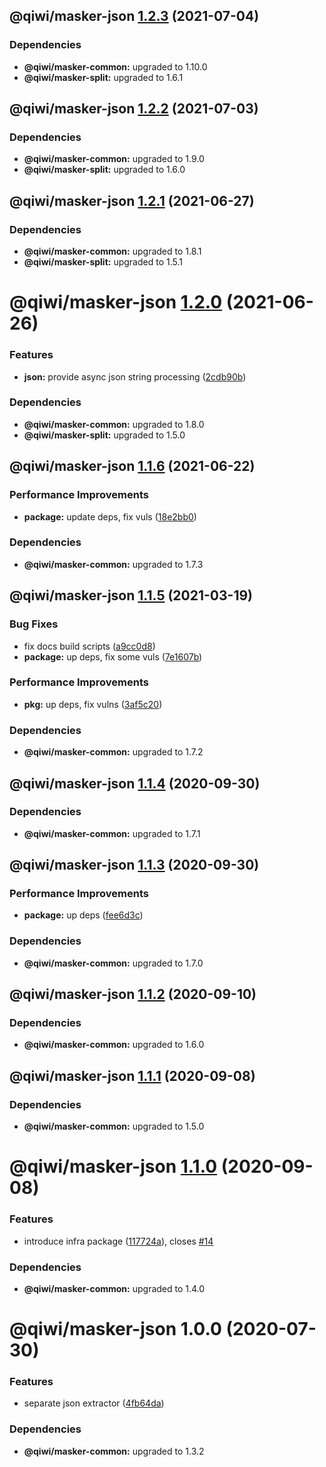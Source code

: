 ## @qiwi/masker-json [1.2.3](https://github.com/qiwi/masker/compare/@qiwi/masker-json@1.2.2...@qiwi/masker-json@1.2.3) (2021-07-04)





### Dependencies

* **@qiwi/masker-common:** upgraded to 1.10.0
* **@qiwi/masker-split:** upgraded to 1.6.1

## @qiwi/masker-json [1.2.2](https://github.com/qiwi/masker/compare/@qiwi/masker-json@1.2.1...@qiwi/masker-json@1.2.2) (2021-07-03)





### Dependencies

* **@qiwi/masker-common:** upgraded to 1.9.0
* **@qiwi/masker-split:** upgraded to 1.6.0

## @qiwi/masker-json [1.2.1](https://github.com/qiwi/masker/compare/@qiwi/masker-json@1.2.0...@qiwi/masker-json@1.2.1) (2021-06-27)





### Dependencies

* **@qiwi/masker-common:** upgraded to 1.8.1
* **@qiwi/masker-split:** upgraded to 1.5.1

# @qiwi/masker-json [1.2.0](https://github.com/qiwi/masker/compare/@qiwi/masker-json@1.1.6...@qiwi/masker-json@1.2.0) (2021-06-26)


### Features

* **json:** provide async json string processing ([2cdb90b](https://github.com/qiwi/masker/commit/2cdb90bd1df72dc943e1a76a4d2561b732c104e3))





### Dependencies

* **@qiwi/masker-common:** upgraded to 1.8.0
* **@qiwi/masker-split:** upgraded to 1.5.0

## @qiwi/masker-json [1.1.6](https://github.com/qiwi/masker/compare/@qiwi/masker-json@1.1.5...@qiwi/masker-json@1.1.6) (2021-06-22)


### Performance Improvements

* **package:** update deps, fix vuls ([18e2bb0](https://github.com/qiwi/masker/commit/18e2bb098611e4477cb468551f5a56e94e4473b0))





### Dependencies

* **@qiwi/masker-common:** upgraded to 1.7.3

## @qiwi/masker-json [1.1.5](https://github.com/qiwi/masker/compare/@qiwi/masker-json@1.1.4...@qiwi/masker-json@1.1.5) (2021-03-19)


### Bug Fixes

* fix docs build scripts ([a9cc0d8](https://github.com/qiwi/masker/commit/a9cc0d8458d5ea22d2a9a63d90ad6662894021d1))
* **package:** up deps, fix some vuls ([7e1607b](https://github.com/qiwi/masker/commit/7e1607b0434084188fe095763244c6cfd4f8c3b3))


### Performance Improvements

* **pkg:** up deps, fix vulns ([3af5c20](https://github.com/qiwi/masker/commit/3af5c205e875a69e0b841e69606f07928b9a3af7))





### Dependencies

* **@qiwi/masker-common:** upgraded to 1.7.2

## @qiwi/masker-json [1.1.4](https://github.com/qiwi/masker/compare/@qiwi/masker-json@1.1.3...@qiwi/masker-json@1.1.4) (2020-09-30)





### Dependencies

* **@qiwi/masker-common:** upgraded to 1.7.1

## @qiwi/masker-json [1.1.3](https://github.com/qiwi/masker/compare/@qiwi/masker-json@1.1.2...@qiwi/masker-json@1.1.3) (2020-09-30)


### Performance Improvements

* **package:** up deps ([fee6d3c](https://github.com/qiwi/masker/commit/fee6d3c517f58e603dd38dec686fcc647fef3c6a))





### Dependencies

* **@qiwi/masker-common:** upgraded to 1.7.0

## @qiwi/masker-json [1.1.2](https://github.com/qiwi/masker/compare/@qiwi/masker-json@1.1.1...@qiwi/masker-json@1.1.2) (2020-09-10)





### Dependencies

* **@qiwi/masker-common:** upgraded to 1.6.0

## @qiwi/masker-json [1.1.1](https://github.com/qiwi/masker/compare/@qiwi/masker-json@1.1.0...@qiwi/masker-json@1.1.1) (2020-09-08)





### Dependencies

* **@qiwi/masker-common:** upgraded to 1.5.0

# @qiwi/masker-json [1.1.0](https://github.com/qiwi/masker/compare/@qiwi/masker-json@1.0.0...@qiwi/masker-json@1.1.0) (2020-09-08)


### Features

* introduce infra package ([117724a](https://github.com/qiwi/masker/commit/117724a6993f97f4e3eb804bc9f8c438eb66a5d7)), closes [#14](https://github.com/qiwi/masker/issues/14)





### Dependencies

* **@qiwi/masker-common:** upgraded to 1.4.0

# @qiwi/masker-json 1.0.0 (2020-07-30)


### Features

* separate json extractor ([4fb64da](https://github.com/qiwi/masker/commit/4fb64daf21d3acde75ad8ab06502be8fa2a4b579))





### Dependencies

* **@qiwi/masker-common:** upgraded to 1.3.2
